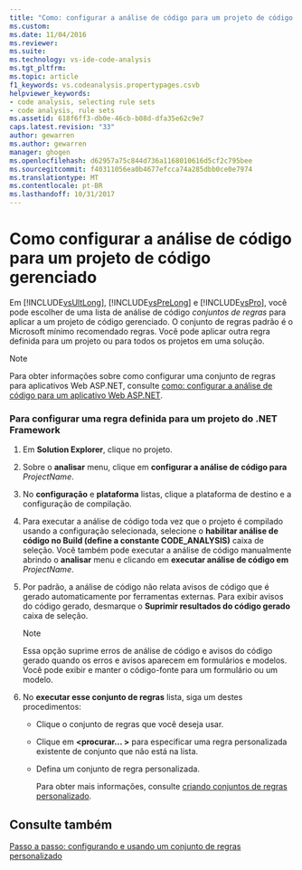 ```yaml
---
title: "Como: configurar a análise de código para um projeto de código gerenciado | Microsoft Docs"
ms.custom: 
ms.date: 11/04/2016
ms.reviewer: 
ms.suite: 
ms.technology: vs-ide-code-analysis
ms.tgt_pltfrm: 
ms.topic: article
f1_keywords: vs.codeanalysis.propertypages.csvb
helpviewer_keywords:
- code analysis, selecting rule sets
- code analysis, rule sets
ms.assetid: 618f6ff3-db0e-46cb-b08d-dfa35e62c9e7
caps.latest.revision: "33"
author: gewarren
ms.author: gewarren
manager: ghogen
ms.openlocfilehash: d62957a75c844d736a1168010616d5cf2c795bee
ms.sourcegitcommit: f40311056ea0b4677efcca74a285dbb0ce0e7974
ms.translationtype: MT
ms.contentlocale: pt-BR
ms.lasthandoff: 10/31/2017
---
```

# <a name="how-to-configure-code-analysis-for-a-managed-code-project"></a>Como configurar a análise de código para um projeto de código gerenciado
Em [!INCLUDE[vsUltLong](../code-quality/includes/vsultlong_md.md)], [!INCLUDE[vsPreLong](../code-quality/includes/vsprelong_md.md)] e [!INCLUDE[vsPro](../code-quality/includes/vspro_md.md)], você pode escolher de uma lista de análise de código *conjuntos de regras* para aplicar a um projeto de código gerenciado. O conjunto de regras padrão é o Microsoft mínimo recomendado regras. Você pode aplicar outra regra definida para um projeto ou para todos os projetos em uma solução.  
  
> [!NOTE]
>  Para obter informações sobre como configurar uma conjunto de regras para aplicativos Web ASP.NET, consulte [como: configurar a análise de código para um aplicativo Web ASP.NET](../code-quality/how-to-configure-code-analysis-for-an-aspnet-web-application.md).  
  
### <a name="to-configure-a-rule-set-for-a-net-framework-project"></a>Para configurar uma regra definida para um projeto do .NET Framework  
  
1.  Em **Solution Explorer**, clique no projeto.  
  
2.  Sobre o **analisar** menu, clique em **configurar a análise de código para** *ProjectName*.  
  
3.  No **configuração** e **plataforma** listas, clique a plataforma de destino e a configuração de compilação.  
  
4.  Para executar a análise de código toda vez que o projeto é compilado usando a configuração selecionada, selecione o **habilitar análise de código no Build (define a constante CODE_ANALYSIS)** caixa de seleção. Você também pode executar a análise de código manualmente abrindo o **analisar** menu e clicando em **executar análise de código em** *ProjectName*.  
  
5.  Por padrão, a análise de código não relata avisos de código que é gerado automaticamente por ferramentas externas. Para exibir avisos do código gerado, desmarque o **Suprimir resultados do código gerado** caixa de seleção.  
  
    > [!NOTE]
    >  Essa opção suprime erros de análise de código e avisos do código gerado quando os erros e avisos aparecem em formulários e modelos. Você pode exibir e manter o código-fonte para um formulário ou um modelo.  
  
6.  No **executar esse conjunto de regras** lista, siga um destes procedimentos:  
  
    -   Clique o conjunto de regras que você deseja usar.  
  
    -   Clique em  **\<procurar... >** para especificar uma regra personalizada existente de conjunto que não está na lista.  
  
    -   Defina um conjunto de regra personalizada.  
  
         Para obter mais informações, consulte [criando conjuntos de regras personalizado](../code-quality/creating-custom-code-analysis-rule-sets.md).  
  
## <a name="see-also"></a>Consulte também  
 [Passo a passo: configurando e usando um conjunto de regras personalizado](../code-quality/walkthrough-configuring-and-using-a-custom-rule-set.md)